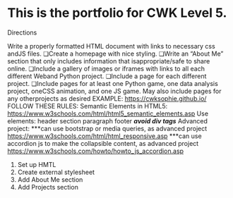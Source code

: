# This is the portfolio for CWK Level 5.

Directions

Write a properly formatted HTML document with links to necessary css andJS files.
❏Create a homepage with nice styling.
❏Write an “About Me” section that only includes information that isappropriate/safe to share online.
❏Include a gallery of images or iframes with links to all each different Weband Python project.
❏Include a page for each different project.
❏Include pages for at least one Python game, one data analysis project, oneCSS animation, and one JS game.  May also include pages for any otherprojects as desired
EXAMPLE:
https://cwksophie.github.io/
FOLLOW THESE RULES:
Semantic Elements in HTML5: https://www.w3schools.com/html/html5_semantic_elements.asp
Use elements:
header
section
paragraph
footer
***avoid div tags***
Advanced project:
    ***can use bootstrap or media queries, as advanced project
        https://www.w3schools.com/html/html_responsive.asp
    ***can use accordion js to make the collapsible content, as advanced project
        https://www.w3schools.com/howto/howto_js_accordion.asp
1. Set up HMTL
2. Create external stylesheet
3. Add About Me section
4. Add Projects section

